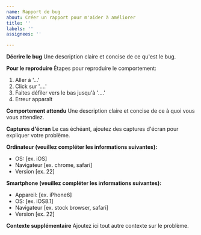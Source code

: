 ```yaml
---
name: Rapport de bug
about: Créer un rapport pour m'aider à améliorer
title: ''
labels: ''
assignees: ''

---
```


**Décrire le bug**
Une description claire et concise de ce qu'est le bug.

**Pour le reproduire**
Étapes pour reproduire le comportement:
1. Aller à '...'
2. Click sur '....'
3. Faites défiler vers le bas jusqu'à '....'
4. Erreur apparaît

**Comportement attendu**
Une description claire et concise de ce à quoi vous vous attendiez.

**Captures d'écran**
Le cas échéant, ajoutez des captures d'écran pour expliquer votre problème.

**Ordinateur (veuillez compléter les informations suivantes):**
 - OS: [ex. iOS]
 - Navigateur [ex. chrome, safari]
 - Version [ex. 22]

**Smartphone (veuillez compléter les informations suivantes):**
 - Appareil: [ex. iPhone6]
 - OS: [ex. iOS8.1]
 - Navigateur [ex. stock browser, safari]
 - Version [ex. 22]

**Contexte supplémentaire**
Ajoutez ici tout autre contexte sur le problème.
